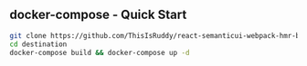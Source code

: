 ## docker-compose - Quick Start

```bash
git clone https://github.com/ThisIsRuddy/react-semanticui-webpack-hmr-base.git /destination
cd destination
docker-compose build && docker-compose up -d
```
